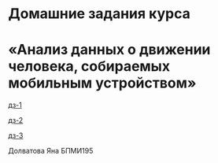 # Домашние задания курса
# «Анализ данных о движении человека, собираемых мобильным устройством» 

[дз-1](https://github.com/yanadlv/practice_code/blob/main/pandas_дз.ipynb)

[дз-2](https://github.com/yanadlv/practice_code/blob/main/EDA_сем%2Bдз.ipynb)

[дз-3]()

Долватова Яна БПМИ195

